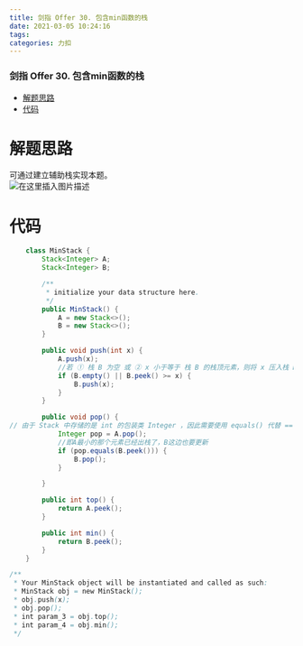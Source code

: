 ```yaml
---
title: 剑指 Offer 30. 包含min函数的栈
date: 2021-03-05 10:24:16
tags: 
categories: 力扣
---
```


<!--more-->

### 剑指 Offer 30. 包含min函数的栈

- [解题思路](#_2)
- [代码](#_7)

# 解题思路

可通过建立辅助栈实现本题。  
![在这里插入图片描述](https://img-blog.csdnimg.cn/20210304175526801.png?x-oss-process=image/watermark,type_ZmFuZ3poZW5naGVpdGk,shadow_10,text_aHR0cHM6Ly9ibG9nLmNzZG4ubmV0L3FxXzIxMDQwNTU5,size_16,color_FFFFFF,t_70)

# 代码

```java
    class MinStack {
        Stack<Integer> A;
        Stack<Integer> B;

        /**
         * initialize your data structure here.
         */
        public MinStack() {
            A = new Stack<>();
            B = new Stack<>();
        }

        public void push(int x) {
            A.push(x);
            //若 ① 栈 B 为空 或 ② x 小于等于 栈 B 的栈顶元素，则将 x 压入栈 B 
            if (B.empty() || B.peek() >= x) {
                B.push(x);
            }
        }

        public void pop() {
// 由于 Stack 中存储的是 int 的包装类 Integer ，因此需要使用 equals() 代替 == 来比较值是否相等
            Integer pop = A.pop();
            //即A最小的那个元素已经出栈了，B这边也要更新
            if (pop.equals(B.peek())) {
                B.pop();
            }

        }

        public int top() {
            return A.peek();
        }

        public int min() {
            return B.peek();
        }
    }

/**
 * Your MinStack object will be instantiated and called as such:
 * MinStack obj = new MinStack();
 * obj.push(x);
 * obj.pop();
 * int param_3 = obj.top();
 * int param_4 = obj.min();
 */
```